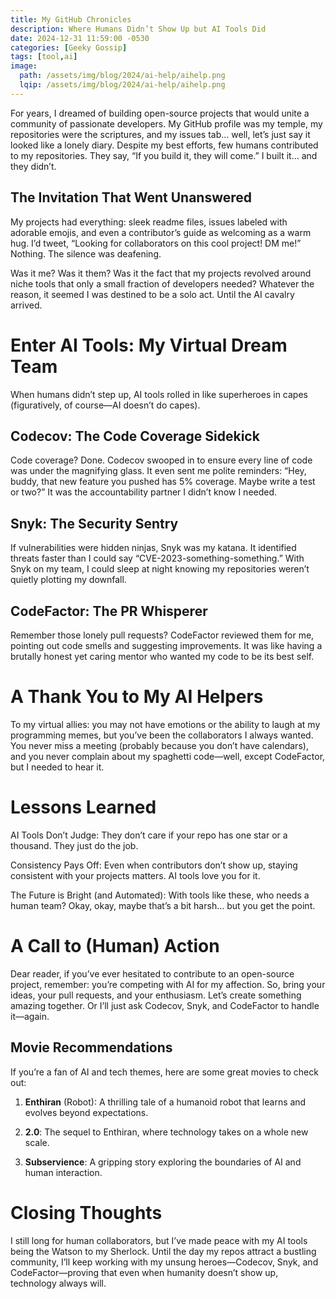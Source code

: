 ```yaml
---
title: My GitHub Chronicles
description: Where Humans Didn’t Show Up but AI Tools Did
date: 2024-12-31 11:59:00 -0530
categories: [Geeky Gossip]
tags: [tool,ai]
image:
  path: /assets/img/blog/2024/ai-help/aihelp.png
  lqip: /assets/img/blog/2024/ai-help/aihelp.png
---
```

For years, I dreamed of building open-source projects that would unite a community of passionate developers. My GitHub profile was my temple, my repositories were the scriptures, and my issues tab… well, let’s just say it looked like a lonely diary. Despite my best efforts, few humans contributed to my repositories. They say, “If you build it, they will come.” I built it… and they didn’t.


## The Invitation That Went Unanswered
My projects had everything: sleek readme files, issues labeled with adorable emojis, and even a contributor’s guide as welcoming as a warm hug. I’d tweet, “Looking for collaborators on this cool project! DM me!” Nothing. The silence was deafening.

Was it me? Was it them? Was it the fact that my projects revolved around niche tools that only a small fraction of developers needed? Whatever the reason, it seemed I was destined to be a solo act. Until the AI cavalry arrived.


# Enter AI Tools: My Virtual Dream Team
When humans didn’t step up, AI tools rolled in like superheroes in capes (figuratively, of course—AI doesn’t do capes).


## Codecov: The Code Coverage Sidekick 
Code coverage? Done. Codecov swooped in to ensure every line of code was under the magnifying glass. It even sent me polite reminders: “Hey, buddy, that new feature you pushed has 5% coverage. Maybe write a test or two?” It was the accountability partner I didn’t know I needed.


## Snyk: The Security Sentry 
If vulnerabilities were hidden ninjas, Snyk was my katana. It identified threats faster than I could say “CVE-2023-something-something.” With Snyk on my team, I could sleep at night knowing my repositories weren’t quietly plotting my downfall.


## CodeFactor: The PR Whisperer
Remember those lonely pull requests? CodeFactor reviewed them for me, pointing out code smells and suggesting improvements. It was like having a brutally honest yet caring mentor who wanted my code to be its best self.



# A Thank You to My AI Helpers
To my virtual allies: you may not have emotions or the ability to laugh at my programming memes, but you’ve been the collaborators I always wanted. You never miss a meeting (probably because you don’t have calendars), and you never complain about my spaghetti code—well, except CodeFactor, but I needed to hear it.


# Lessons Learned
AI Tools Don’t Judge: They don’t care if your repo has one star or a thousand. They just do the job.

Consistency Pays Off: Even when contributors don’t show up, staying consistent with your projects matters. AI tools love you for it.

The Future is Bright (and Automated): With tools like these, who needs a human team? Okay, okay, maybe that’s a bit harsh… but you get the point.


# A Call to (Human) Action
Dear reader, if you’ve ever hesitated to contribute to an open-source project, remember: you’re competing with AI for my affection. So, bring your ideas, your pull requests, and your enthusiasm. Let’s create something amazing together. Or I’ll just ask Codecov, Snyk, and CodeFactor to handle it—again.


## Movie Recommendations
If you’re a fan of AI and tech themes, here are some great movies to check out:

1. **Enthiran** (Robot): A thrilling tale of a humanoid robot that learns and evolves beyond expectations.

1. **2.0**: The sequel to Enthiran, where technology takes on a whole new scale.

1. **Subservience**: A gripping story exploring the boundaries of AI and human interaction.


# Closing Thoughts
I still long for human collaborators, but I’ve made peace with my AI tools being the Watson to my Sherlock. Until the day my repos attract a bustling community, I’ll keep working with my unsung heroes—Codecov, Snyk, and CodeFactor—proving that even when humanity doesn’t show up, technology always will.